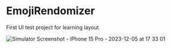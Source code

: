 # EmojiRendomizer
First UI test project for learning layout

![Simulator Screenshot - iPhone 15 Pro - 2023-12-05 at 17 33 01](https://github.com/VadimSorokolit/EmojiRendomizer/assets/130312733/5efb3c02-72ac-4145-a2e8-d8d61644ee55)
